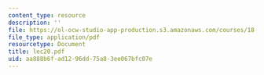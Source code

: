 ```yaml
---
content_type: resource
description: ''
file: https://ol-ocw-studio-app-production.s3.amazonaws.com/courses/18-366-random-walks-and-diffusion-fall-2006/aa888b6fad1296dd75a83ee067bfc07e_lec20.pdf
file_type: application/pdf
resourcetype: Document
title: lec20.pdf
uid: aa888b6f-ad12-96dd-75a8-3ee067bfc07e
---
```

